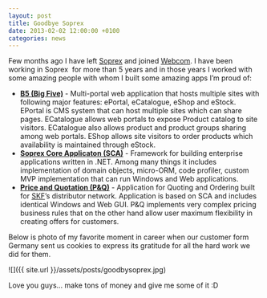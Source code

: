 ```yaml
---
layout: post
title: Goodbye Soprex
date: 2013-02-02 12:00:00 +0100
categories: news
---
```


Few months ago I have left [Soprex](http://soprex.com/) and joined [Webcom](http://webcominc.com/). I have been working in Soprex  for more than 5 years and in those years I worked with some amazing people with whom I built some amazing apps I’m proud of:

- [**B5 (Big Five)**](http://soprex.com/web-4-distributors) - Multi-portal web application that hosts multiple sites with following major features: ePortal, eCatalogue, eShop and eStock. EPortal is CMS system that can host multiple sites which can share pages. ECatalogue allows web portals to expose Product catalog to site visitors. ECatalogue also allows product and product groups sharing among web portals. EShop allows site visitors to order products which availability is maintained through eStock.
- [**Soprex Core Applicaton (SCA)**](http://soprex.com/soprex-core-architecture) - Framework for building enterprise applications written in .NET. Among many things it includes implementation of domain objects, micro-ORM, code profiler, custom MVP implementation that can run Windows and Web applications.
- [**Price and Quotation (P&Q)**](http://soprex.com/enterprise-sales-management-system) - Application for Quoting and Ordering built for [SKF](http://www.skf.com)’s distributor network. Application is based on SCA and includes identical Windows and Web GUI. P&Q implements very complex pricing business rules that on the other hand allow user maximum flexibility in creating offers for customers.

Below is photo of my favorite moment in career when our customer form Germany sent us cookies to express its gratitude for all the hard work we did for them.

![]({{ site.url }}/assets/posts/goodbysoprex.jpg)

Love you guys… make tons of money and give me some of it :D